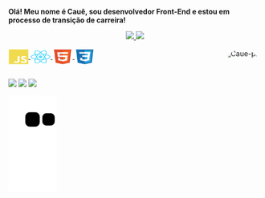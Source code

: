 <!--Olá! Me chamo <b>Cauê</b> e tenho interesse em desenvolver a cada dia mais
a minha capacidade lógica de programação, acessorada pelos mais variados
recursos exitentes nas linguagens de programação.

Estou iniciando pelo <b>JavaScript</b> e pretendo dominar a linguagem, ainda que saiba
do tamanho quase que infinito desse universo.

<h2>Pretendo atuar na área de forma colaborativa e/ou independente já que a
programação me traz um prazer sem igual!</h2>
<hr>
Hello! My name is <b>Cauê</b> and I'm interested in developing more every day
my logical programming capacity, accessorized by the most varied
existing features in programming languages.

I'm starting with <b>JavaScript</b> and I intend to master the language, even if I know
the almost infinite size of this universe.

<h2>I intend to act in the area collaboratively and/or independently since the
programming brings me an unparalleled pleasure!</h2>
<hr>-->
<strong>Olá! Meu nome é Cauê, sou desenvolvedor Front-End e estou em processo de transição de carreira!</strong>
<div align="center">
  <a href="https://github.com/cauecoser">
  <img height="165em" src="https://github-readme-stats.vercel.app/api?username=cauecoser&show_icons=true&theme=dracula&include_all_commits=true&count_private=true"/>
  <img height="165em" src="https://github-readme-stats.vercel.app/api/top-langs/?username=cauecoser&layout=compact&langs_count=7&theme=dracula"/>
</div>
<div style="display: inline_block"><br>
  <img align="center" alt="Caue-Js" height="30" width="40" src="https://raw.githubusercontent.com/devicons/devicon/master/icons/javascript/javascript-plain.svg">
  <img align="center" alt="Caue-React" height="30" width="40" src="https://raw.githubusercontent.com/devicons/devicon/master/icons/react/react-original.svg">
  <img align="center" alt="Caue-HTML" height="30" width="40" src="https://raw.githubusercontent.com/devicons/devicon/master/icons/html5/html5-original.svg">
  <img align="center" alt="Caue-CSS" height="30" width="40" src="https://raw.githubusercontent.com/devicons/devicon/master/icons/css3/css3-original.svg">
  <img align="right" alt="Caue-pic" height="150" style="border-radius:50px;" src="">
</div>
  
  ##
 
<div> 
  <a href="https://www.linkedin.com/in/cauecoser" target="_blank"><img src="https://img.shields.io/badge/-LinkedIn-%230077B5?style=for-the-badge&logo=linkedin&logoColor=white" target="_blank"></a> 
  <a href="https://instagram.com/cauecoser" target="_blank"><img src="https://img.shields.io/badge/-Instagram-%23E4405F?style=for-the-badge&logo=instagram&logoColor=white" target="_blank"></a>
  <a href = "mailto:cauecoser@gmail.com"><img src="https://img.shields.io/badge/-Gmail-%23333?style=for-the-badge&logo=gmail&logoColor=white" target="_blank"></a>
 
  ![Snake animation](https://github.com/rafaballerini/rafaballerini/blob/output/github-contribution-grid-snake.svg)
 
</div>
